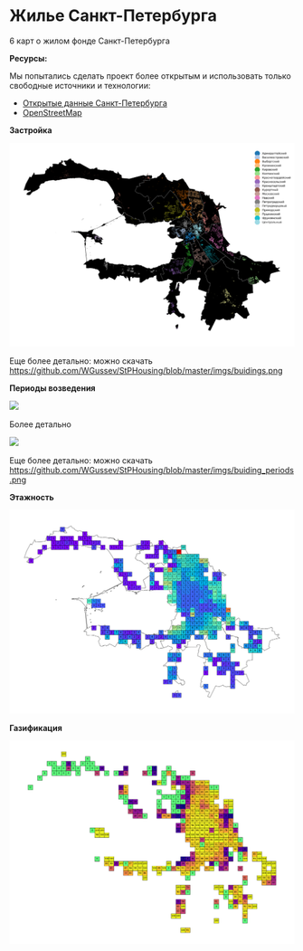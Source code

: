 # Жилье Санкт-Петербурга

6 карт о жилом фонде Санкт-Петербурга

__Ресурсы:__

Мы попытались сделать проект более открытым и использовать только свободные источники и технологии:
- [Открытые данные Санкт-Петербурга](https://data.gov.spb.ru/opendata/7840013199-passports_houses/)
- [OpenStreetMap](https://www.openstreetmap.org)

__Застройка__

![](imgs/buildings.png)

Еще более детально: можно скачать https://github.com/WGussev/StPHousing/blob/master/imgs/buidings.png

__Периоды возведения__

![](imgs/building_preiods_squares.png)

Более детально

![](imgs/building_preiods.png)

Еще более детально: можно скачать https://github.com/WGussev/StPHousing/blob/master/imgs/buiding_periods.png

__Этажность__

![](imgs/storeys_count_squares.png)

__Газификация__

![](imgs/gas_squares.png)
